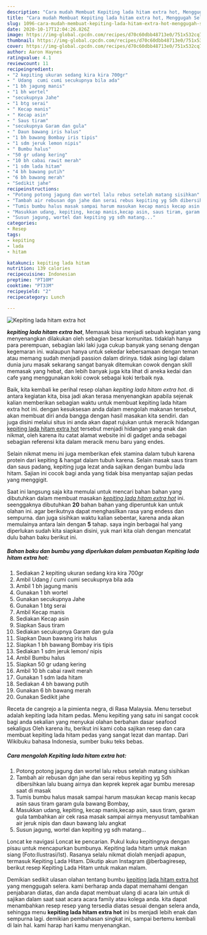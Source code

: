 ```yaml
---
description: "Cara mudah Membuat Kepiting lada hitam extra hot, Menggugah Selera"
title: "Cara mudah Membuat Kepiting lada hitam extra hot, Menggugah Selera"
slug: 1096-cara-mudah-membuat-kepiting-lada-hitam-extra-hot-menggugah-selera
date: 2020-10-17T12:04:26.826Z
image: https://img-global.cpcdn.com/recipes/d70c60dbb48713e0/751x532cq70/kepiting-lada-hitam-extra-hot-foto-resep-utama.jpg
thumbnail: https://img-global.cpcdn.com/recipes/d70c60dbb48713e0/751x532cq70/kepiting-lada-hitam-extra-hot-foto-resep-utama.jpg
cover: https://img-global.cpcdn.com/recipes/d70c60dbb48713e0/751x532cq70/kepiting-lada-hitam-extra-hot-foto-resep-utama.jpg
author: Aaron Haynes
ratingvalue: 4.1
reviewcount: 11
recipeingredient:
- "2 kepiting ukuran sedang kira kira 700gr"
- " Udang  cumi cumi secukupnya bila ada"
- "1 bh jagung manis"
- "1 bh wortel"
- "secukupnya Jahe"
- "1 btg serai"
- " Kecap manis"
- " Kecap asin"
- " Saus tiram"
- "secukupnya Garam dan gula"
- " Daun bawang iris halus"
- "1 bh bawang Bombay iris tipis"
- "1 sdm jeruk lemon nipis"
- " Bumbu halus"
- "50 gr udang kering"
- "10 bh cabai rawit merah"
- "1 sdm lada hitam"
- "4 bh bawang putih"
- "6 bh bawang merah"
- "Sedikit jahe"
recipeinstructions:
- "Potong potong jagung dan wortel lalu rebus setelah matang sisihkan"
- "Tambah air rebusan dgn jahe dan serai rebus kepiting yg Sdh dibersihkan lalu buang airnya dan keprek keprek agar bumbu meresap saat di masak"
- "Tumis bumbu halus masak sampai harum masukan kecap manis kecap asin saus tiram garam gula bawang Bombay,"
- "Masukkan udang, kepiting, kecap manis,kecap asin, saus tiram, garam gula tambahkan air cek rasa masak sampai airnya menyusut tambahkan air jeruk nipis dan daun bawang lalu angkat"
- "Susun jagung, wortel dan kepiting yg sdh matang..."
categories:
- Resep
tags:
- kepiting
- lada
- hitam

katakunci: kepiting lada hitam 
nutrition: 139 calories
recipecuisine: Indonesian
preptime: "PT10M"
cooktime: "PT33M"
recipeyield: "2"
recipecategory: Lunch

---
```



![Kepiting lada hitam extra hot](https://img-global.cpcdn.com/recipes/d70c60dbb48713e0/751x532cq70/kepiting-lada-hitam-extra-hot-foto-resep-utama.jpg)

<b><i>kepiting lada hitam extra hot</i></b>, Memasak bisa menjadi sebuah kegiatan yang menyenangkan dilakukan oleh sebagian besar komunitas. tidaklah hanya para perempuan, sebagian laki laki juga cukup banyak yang senang dengan kegemaran ini. walaupun hanya untuk sekedar kebersamaan dengan teman atau memang sudah menjadi passion dalam dirinya. tidak asing lagi dalam dunia juru masak sekarang sangat banyak ditemukan cowok dengan skill memasak yang hebat, dan lebih banyak juga kita lihat di aneka kedai dan cafe yang menggunakan koki cowok sebagai koki terbaik nya.

Baik, kita kembali ke perihal resep olahan <i>kepiting lada hitam extra hot</i>. di antara kegiatan kita, bisa jadi akan terasa menyenangkan apabila sejenak kalian memberikan sebagian waktu untuk membuat kepiting lada hitam extra hot ini. dengan kesuksesan anda dalam mengolah makanan tersebut, akan membuat diri anda bangga dengan hasil masakan kita sendiri. dan juga disini melalui situs ini anda akan dapat rujukan untuk meracik hidangan <u>kepiting lada hitam extra hot</u> tersebut menjadi hidangan yang enak dan nikmat, oleh karena itu catat alamat website ini di gadget anda sebagai sebagian referensi kita dalam meracik menu baru yang endes.

Selain nikmat menu ini juga memberikan efek stamina dalam tubuh karena protein dari kepiting &amp; hangat dalam tubuh karena. Selain masak saus tiram dan saus padang, kepiting juga lezat anda sajikan dengan bumbu lada hitam. Sajian ini cocok bagi anda yang tidak bisa menyantap sajian pedas yang menggigit.


Saat ini langsung saja kita memulai untuk mencari bahan bahan yang dibutuhkan dalam membuat masakan <u><i>kepiting lada hitam extra hot</i></u> ini. seenggaknya dibutuhkan <b>20</b> bahan bahan yang diperuntuk kan untuk olahan ini. agar berikutnya dapat menghasilkan rasa yang endess dan sempurna. dan juga sisihkan waktu kalian sebentar, karena anda akan memulainya antara lain dengan <b>5</b> tahap. saya ingin berbagai hal yang diperlukan sudah kita siapkan disini, yuk mari kita olah dengan mencatat dulu bahan baku berikut ini.

<!--inarticleads1-->

##### Bahan baku dan bumbu yang diperlukan dalam pembuatan Kepiting lada hitam extra hot:

1. Sediakan 2 kepiting ukuran sedang kira kira 700gr
1. Ambil  Udang / cumi cumi secukupnya bila ada
1. Ambil 1 bh jagung manis
1. Gunakan 1 bh wortel
1. Gunakan secukupnya Jahe
1. Gunakan 1 btg serai
1. Ambil  Kecap manis
1. Sediakan  Kecap asin
1. Siapkan  Saus tiram
1. Sediakan secukupnya Garam dan gula
1. Siapkan  Daun bawang iris halus
1. Siapkan 1 bh bawang Bombay iris tipis
1. Sediakan 1 sdm jeruk lemon/ nipis
1. Ambil  Bumbu halus
1. Siapkan 50 gr udang kering
1. Ambil 10 bh cabai rawit merah
1. Gunakan 1 sdm lada hitam
1. Sediakan 4 bh bawang putih
1. Gunakan 6 bh bawang merah
1. Gunakan Sedikit jahe


Receta de cangrejo a la pimienta negra, di Rasa Malaysia. Menu tersebut adalah kepiting lada hitam pedas. Menu kepiting yang satu ini sangat cocok bagi anda sekalian yang menyukai olahan berbahan dasar seafood sekaligus Oleh karena itu, berikut ini kami coba sajikan resep dan cara membuat kepiting lada hitam pedas yang sangat lezat dan mantap. Dari Wikibuku bahasa Indonesia, sumber buku teks bebas. 

<!--inarticleads2-->

##### Cara mengolah Kepiting lada hitam extra hot:

1. Potong potong jagung dan wortel lalu rebus setelah matang sisihkan
1. Tambah air rebusan dgn jahe dan serai rebus kepiting yg Sdh dibersihkan lalu buang airnya dan keprek keprek agar bumbu meresap saat di masak
1. Tumis bumbu halus masak sampai harum masukan kecap manis kecap asin saus tiram garam gula bawang Bombay,
1. Masukkan udang, kepiting, kecap manis,kecap asin, saus tiram, garam gula tambahkan air cek rasa masak sampai airnya menyusut tambahkan air jeruk nipis dan daun bawang lalu angkat
1. Susun jagung, wortel dan kepiting yg sdh matang...


Loncat ke navigasi Loncat ke pencarian. Pukul kuku kepitingnya dengan pisau untuk mencapurkan bumbunya. Kepiting lada hitam untuk makan siang (Foto:Ilustrasi/Ist). Rasanya selalu nikmat diolah menjadi apapun, termasuk Kepiting Lada Hitam. Dikutip akun Instagram @berbagiresep, berikut resep Kepiting Lada Hitam untuk makan malam. 

Demikian sedikit ulasan olahan tentang bumbu <u>kepiting lada hitam extra hot</u> yang menggugah selera. kami berharap anda dapat memahami dengan penjabaran diatas, dan anda dapat membuat ulang di acara lain untuk di sajikan dalam saat saat acara acara family atau kolega anda. kita dapat menambahkan resep resep yang tersedia diatas sesuai dengan selera anda, sehingga menu <b>kepiting lada hitam extra hot</b> ini bs menjadi lebih enak dan sempurna lagi. demikian pembahasan singkat ini, sampai bertemu kembali di lain hal. kami harap hari kamu menyenangkan.
